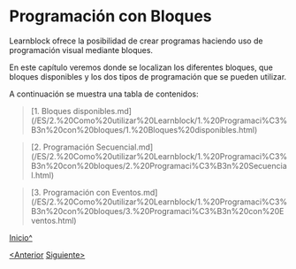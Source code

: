 <a name="Inicio"></a>

# Programación con Bloques

Learnblock ofrece la posibilidad de crear programas haciendo uso de programación visual mediante bloques.

En este capítulo veremos donde se localizan los diferentes bloques, que bloques disponibles y 
los dos tipos de programación que se pueden utilizar.

A continuación se muestra una tabla de contenidos:

> [1. Bloques disponibles.md](<hidepath>/ES/2.%20Como%20utilizar%20Learnblock/1.%20Programaci%C3%B3n%20con%20bloques/1.%20Bloques%20disponibles.html)

> [2. Programación Secuencial.md](<hidepath>/ES/2.%20Como%20utilizar%20Learnblock/1.%20Programaci%C3%B3n%20con%20bloques/2.%20Programaci%C3%B3n%20Secuencial.html)

> [3. Programación con Eventos.md](<hidepath>/ES/2.%20Como%20utilizar%20Learnblock/1.%20Programaci%C3%B3n%20con%20bloques/3.%20Programaci%C3%B3n%20con%20Eventos.html)


[Inicio^](#Inicio)

[<Anterior]()
[Siguiente>]()